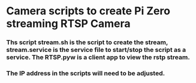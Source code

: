 # Camera scripts to create Pi Zero streaming RTSP Camera

### Ths script stream.sh is the script to create the stream, stream.service is the service file to start/stop the script as a service. The RTSP.pyw is a client app to view the rstp stream. 

### The IP address in the scripts will need to be adjusted.
